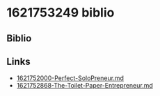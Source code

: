 # 1621753249 biblio

## Biblio



## Links
- [1621752000-Perfect-SoloPreneur.md](1621752000-Perfect-SoloPreneur.md)
- [1621752868-The-Toilet-Paper-Entrepreneur.md](1621752868-The-Toilet-Paper-Entrepreneur.md)
